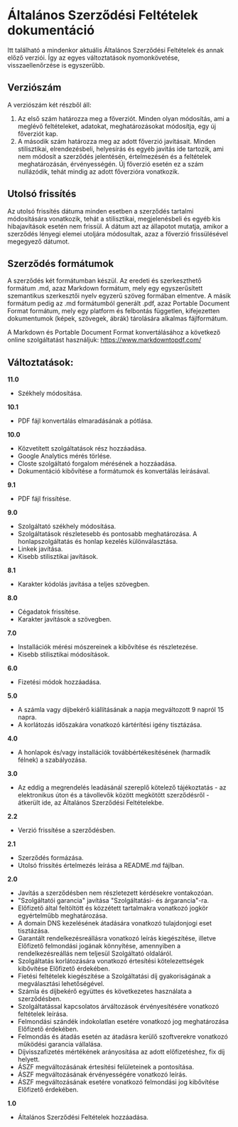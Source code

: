 # Általános Szerződési Feltételek dokumentáció

Itt található a mindenkor aktuális Általános Szerződési Feltételek és annak előző verziói. Így az egyes változtatások nyomonkövetése, visszaellenőrzése is egyszerűbb.

## Verziószám

A verziószám két részből áll:

1. Az első szám határozza meg a főverziót. Minden olyan módosítás, ami a meglévő feltételeket, adatokat, meghatározásokat módosítja, egy új főverziót kap.
2. A második szám határozza meg az adott főverzió javításait. Minden stilisztikai, elrendezésbeli, helyesírás és egyéb javítás ide tartozik, ami nem módosít a szerződés jelentésén, értelmezésén és a feltételek meghatározásán, érvényességén. Új főverzió esetén ez a szám nullázódik, tehát mindig az adott főverzióra vonatkozik.

## Utolsó frissítés

Az utolsó frissítés dátuma minden esetben a szerződés tartalmi módosítására vonatkozik, tehát a stilisztikai, megjelenésbeli és egyéb kis hibajavítások esetén nem frissül. A dátum azt az állapotot mutatja, amikor a szerződés lényegi elemei utoljára módosultak, azaz a főverzió frissülésével megegyező dátumot.

## Szerződés formátumok

A szerződés két formátumban készül. Az eredeti és szerkeszthető formátum .md, azaz Markdown formátum, mely egy egyszerűsített szemantikus szerkesztői nyelv egyzerű szöveg formában elmentve. A másik formátum pedig az .md formátumból generált .pdf, azaz Portable Document Format formátum, mely egy platform és felbontás független, kifejezetten dokumentumok (képek, szövegek, ábrák) tárolására alkalmas fájlformátum.

A Markdown és Portable Document Format konvertálásához a következő online szolgáltatást használjuk:
https://www.markdowntopdf.com/

## Változtatások:

**11.0**

- Székhely módosítása.

**10.1**

- PDF fájl konvertálás elmaradásának a pótlása.

**10.0**

- Közvetített szolgáltatások rész hozzáadása.
- Google Analytics mérés törlése.
- Closte szolgáltató forgalom mérésének a hozzáadása.
- Dokumentáció kibővítése a formátumok és konvertálás leírásával.

**9.1**

- PDF fájl frissítése.

**9.0**

- Szolgáltató székhely módosítása.
- Szolgáltatások részletesebb és pontosabb meghatározása. A honlapszolgáltatás és honlap kezelés különválasztása.
- Linkek javítása.
- Kisebb stilisztikai javítások.

**8.1**

- Karakter kódolás javítása a teljes szövegben.

**8.0**

- Cégadatok frissítése.
- Karakter javítások a szövegben.

**7.0**

- Installációk mérési mószereinek a kibővítése és részletezése.
- Kisebb stilisztikai módosítások.

**6.0**

- Fizetési módok hozzáadása.

**5.0**

- A számla vagy díjbekérő kiállításának a napja megváltozott 9 napról 15 napra.
- A korlátozás időszakára vonatkozó kártérítési igény tisztázása.

**4.0**

- A honlapok és/vagy installációk továbbértékesítésének (harmadik félnek) a szabályozása.

**3.0**

- Az eddig a megrendelés leadásánál szereplő kötelező tájékoztatás - az elektronikus úton és a távollevők között megkötött szerződésről - átkerült ide, az Általános Szerződési Feltételekbe.

**2.2**

- Verzió frissítése a szerződésben.

**2.1**

- Szerződés formázása.
- Utolsó frissítés értelmezés leírása a README.md fájlban.

**2.0**

- Javítás a szerződésben nem részletezett kérdésekre vontakozóan.
- "Szolgáltatói garancia" javítása "Szolgáltatási- és árgarancia"-ra.
- Előfizető által feltöltött és közzétett tartalmakra vonatkozó jogkör egyértelműbb meghatározása.
- A domain DNS kezelésének átadására vonatkozó tulajdonjogi eset tisztázása.
- Garantált rendelkezésreállásra vonatkozó leírás kiegészítése, illetve Előfizető felmondási jogának könnyítése, amennyiben a rendelkezésreállás nem teljesül Szolgáltató oldaláról.
- Szolgáltatás korlátozására vonatkozó értesítési kötelezettségek kibővítése Előfizető érdekében.
- Fietési feltételek kiegészítése a Szolgáltatási díj gyakoriságának a megválasztási lehetőségével.
- Számla és díjbekérő együttes és következetes használata a szerződésben.
- Szolgáltatással kapcsolatos árváltozások érvényesítésére vonatkozó feltételek leírása.
- Felmondási szándék indokolatlan esetére vonatkozó jog meghatározása Előfizető érdekében.
- Felmondás és átadás esetén az átadásra kerülő szoftverekre vonatkozó működési garancia vállalása.
- Díjvisszafizetés mértékének arányosítása az adott előfizetéshez, fix díj helyett.
- ÁSZF megváltozásának értesítési felületeinek a pontosítása.
- ÁSZF megváltozásának érvényességére vonatkozó leírás.
- ÁSZF megváltozásának esetére vonatkozó felmondási jog kibővítése Előfizető érdekében.

**1.0**

- Általános Szerződési Feltételek hozzáadása.
